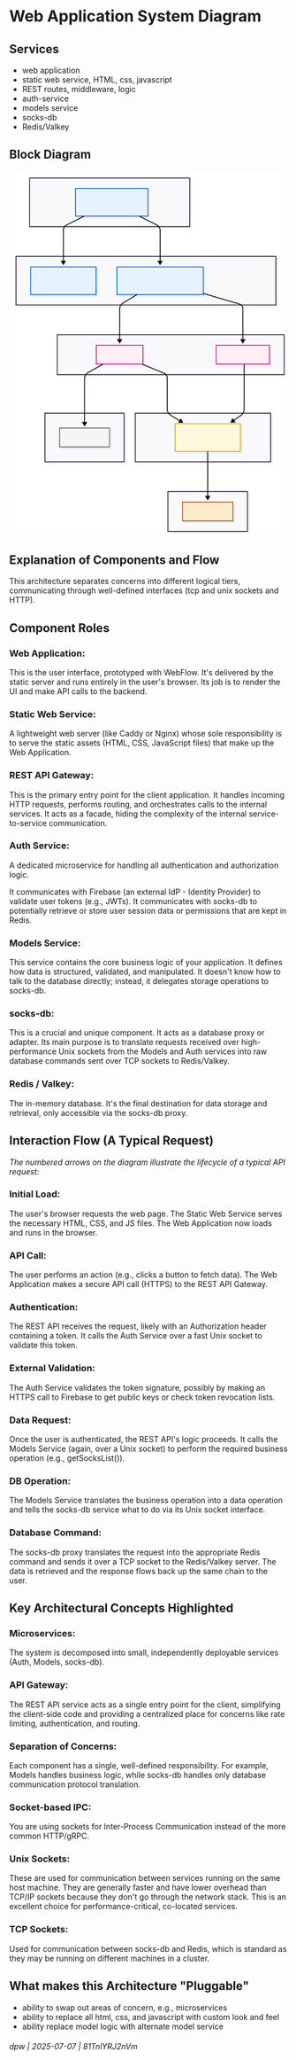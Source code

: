# Web Application System Diagram

## Services

* web application
* static web service, HTML, css, javascript
* REST routes, middleware, logic
* auth-service
* models service
* socks-db
* Redis/Valkey

## Block Diagram

![](./web-app-system-diagram.svg)

## Explanation of Components and Flow

This architecture separates concerns into different logical tiers, communicating through well-defined interfaces (tcp and unix sockets and HTTP).

## **Component Roles**

### Web Application: 

This is the user interface, prototyped with WebFlow. It's delivered by the static server and runs entirely in the user's browser. Its job is to render the UI and make API calls to the backend.

### Static Web Service: 

A lightweight web server (like Caddy or Nginx) whose sole responsibility is to serve the static assets (HTML, CSS, JavaScript files) that make up the Web Application.

### REST API Gateway: 

This is the primary entry point for the client application. It handles incoming HTTP requests, performs routing, and orchestrates calls to the internal services. It acts as a facade, hiding the complexity of the internal service-to-service communication.

### Auth Service: 

A dedicated microservice for handling all authentication and authorization logic.

It communicates with Firebase (an external IdP - Identity Provider) to validate user tokens (e.g., JWTs).
It communicates with socks-db to potentially retrieve or store user session data or permissions that are kept in Redis.

### Models Service: 

This service contains the core business logic of your application. It defines how data is structured, validated, and manipulated. It doesn't know how to talk to the database directly; instead, it delegates storage operations to socks-db.

### socks-db: 

This is a crucial and unique component. It acts as a database proxy or adapter. Its main purpose is to translate requests received over high-performance Unix sockets from the Models and Auth services into raw database commands sent over TCP sockets to Redis/Valkey.

### Redis / Valkey: 

The in-memory database. It's the final destination for data storage and retrieval, only accessible via the socks-db proxy.

## **Interaction Flow (A Typical Request)**

_The numbered arrows on the diagram illustrate the lifecycle of a typical API request:_

### Initial Load: 

The user's browser requests the web page. The Static Web Service serves the necessary HTML, CSS, and JS files. The Web Application now loads and runs in the browser.

### API Call: 

The user performs an action (e.g., clicks a button to fetch data). The Web Application makes a secure API call (HTTPS) to the REST API Gateway.

### Authentication: 

The REST API receives the request, likely with an Authorization header containing a token. It calls the Auth Service over a fast Unix socket to validate this token.

### External Validation: 

The Auth Service validates the token signature, possibly by making an HTTPS call to Firebase to get public keys or check token revocation lists.

### Data Request: 

Once the user is authenticated, the REST API's logic proceeds. It calls the Models Service (again, over a Unix socket) to perform the required business operation (e.g., getSocksList()).

### DB Operation: 

The Models Service translates the business operation into a data operation and tells the socks-db service what to do via its Unix socket interface.

### Database Command: 

The socks-db proxy translates the request into the appropriate Redis command and sends it over a TCP socket to the Redis/Valkey server. The data is retrieved and the response flows back up the same chain to the user.

## Key Architectural Concepts Highlighted

### Microservices: 

The system is decomposed into small, independently deployable services (Auth, Models, socks-db).

### API Gateway: 

The REST API service acts as a single entry point for the client, simplifying the client-side code and providing a centralized place for concerns like rate limiting, authentication, and routing.

### Separation of Concerns: 

Each component has a single, well-defined responsibility. For example, Models handles business logic, while socks-db handles only database communication protocol translation.

### Socket-based IPC: 

You are using sockets for Inter-Process Communication instead of the more common HTTP/gRPC.

### Unix Sockets: 

These are used for communication between services running on the same host machine. They are generally faster and have lower overhead than TCP/IP sockets because they don't go through the network stack. This is an excellent choice for performance-critical, co-located services.

### TCP Sockets: 

Used for communication between socks-db and Redis, which is standard as they may be running on different machines in a cluster.

## What makes this Architecture "Pluggable"

* ability to swap out areas of concern, e.g., microservices
* ability to replace all html, css, and javascript with custom look and feel
* ability replace model logic with alternate model service

###### dpw | 2025-07-07 | 81TnlYRJ2nVm

